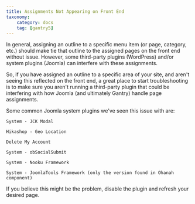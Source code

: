 ```yaml
---
title: Assignments Not Appearing on Front End
taxonomy:
    category: docs
    tag: [gantry5]
---
```


In general, assigning an outline to a specific menu item (or page, category, etc.) should make tie that outline to the assigned pages on the front end without issue. However, some third-party plugins (WordPress) and/or system plugins (Joomla) can interfere with these assignments.

So, if you have assigned an outline to a specific area of your site, and aren't seeing this reflected on the front end, a great place to start troubleshooting is to make sure you aren't running a third-party plugin that could be interfering with how Joomla (and ultimately Gantry) handle page assignments.

Some common Joomla system plugins we've seen this issue with are:

`System - JCK Modal`

`Hikashop - Geo Location`

`Delete My Account`

`System - obSocialSubmit`

`System - Nooku Framework`

`System - JoomlaTools Framework (only the version found in Ohanah component)`

If you believe this might be the problem, disable the plugin and refresh your desired page.
